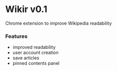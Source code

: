 # Wikir v0.1
Chrome extension to improve Wikipedia readability

### Features
- improved readability
- user account creation
- save articles
- pinned contents panel

